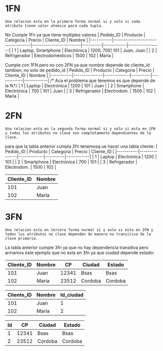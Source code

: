 # 1FN
```
Una relacion esta en la primera forma normal si y solo si cada atributo tiene valor atomico para cada tupla.
```
No Cumple 1Fn ya que tiene multiples valores
| Pedido_ID | Producto                          | Categoria               | Precio   | Cliente_ID | Nombre          |
|-----------|-----------------------------------|-------------------------|----------|------------|-----------------|
| 1         | Laptop, Smartphone                | Electrónica             | 1200, 700| 101        | Juan, Juan      |
| 2         | Refrigerador                      | Electrodomésticos       | 1500     | 102        | María           |

Cumple con 1FN pero no con 2FN ya que nombre depende de cliente_id tambien, no solo de pedido_id
| Pedido_ID | Producto      | Categoria   | Precio   | Cliente_ID | Nombre     |
|-----------|---------------|-------------|----------|------------|------------| /* Aca el problema que tenemos es que depende de la fk*/
| 1         | Laptop        | Electrónica | 1200     | 101        | Juan       |
| 2         | Smartphone    | Electrónica | 700      | 101        | Juan       |
| 3         | Refrigerador  | Electrodom. | 1500     | 102        | María      |
# 2FN
```
Una relacion esta en la segunda forma normal si y solo si esta en 1FN y todos los atributos no clave son completamente dependientes de la clave.
```
para que la tabla anterior cumpla 2fn tenemosq ue hacer una tabla cliente:
| Pedido_ID | Producto      | Categoria   | Precio   | Cliente_ID |
|-----------|---------------|-------------|----------|------------|
| 1         | Laptop        | Electrónica | 1200     | 101        |
| 2         | Smartphone    | Electrónica | 700      | 101        |
| 3         | Refrigerador  | Electrodom. | 1500     | 102        |

| Cliente_ID | Nombre  |
|------------|---------|
| 101        | Juan    |
| 102        | María   |
# 3FN
```
Una relacion esta en tercera forma normal si y solo si esta en 2FN y todos los atributos no clave dependen de manera no transitiva de la clave primaria.
```
La tabla anterior cumple 3fn ya que no hay dependencia transitiva
pero armamos este ejemplo que no esta en 3fn ya que ciudad depende estado:

| Cliente_ID | Nombre  | CP      | Ciudad  | Estado  |
|------------|---------|---------|---------|---------|
| 101        | Juan    | 12341   | Bsas    | Bsas    |
| 102        | María   | 23512   | Cordoba | Cordoba | /*Aca depende de otro atributo, ciudad depende de estado*/

| Cliente_ID | Nombre  | Id_ciudad |
|------------|---------|---------  |
| 101        | Juan    | 1         |
| 102        | María   | 2         |

| Id      | CP      | Ciudad  | Estado  |
|---------|---------|---------|---------|
| 1       | 12341   | Bsas    | Bsas    |
| 2       | 23512   | Cordoba | Cordoba |